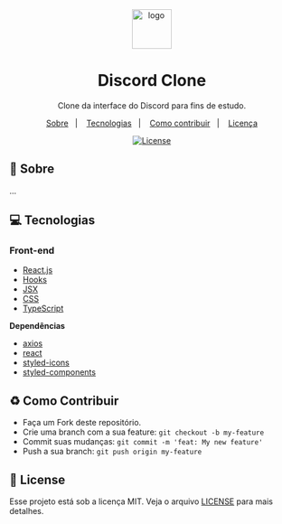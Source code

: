 <div align="center">
  <img src="https://discord.com/assets/e4923594e694a21542a489471ecffa50.svg" alt="logo" height="70"/>
  <h1>Discord Clone</h1>
  <p>Clone da interface do Discord para fins de estudo.</p>
  <p>
    <a href="#page_with_curl-sobre">Sobre</a>&nbsp;&nbsp;&nbsp;|&nbsp;&nbsp;&nbsp;
    <a href="#computer-tecnologias">Tecnologias</a>&nbsp;&nbsp;&nbsp;|&nbsp;&nbsp;&nbsp;
    <a href="#recycle-como-contribuir">Como contribuir</a>&nbsp;&nbsp;&nbsp;|&nbsp;&nbsp;&nbsp;
    <a href="#customs-license">Licença</a>
  </p>
  <a href="https://github.com/zevdvlpr/clone-discord/tree/master/LICENSE">
    <img src="https://img.shields.io/github/license/zevdvlpr/clone-discord?color=0080ff&label=License&style=flat-square" alt="License">
  </a>
</div>

## :page_with_curl: Sobre

...

## :computer: Tecnologias

### Front-end

- [React.js](https://pt-br.reactjs.org/)
- [Hooks](https://pt-br.reactjs.org/docs/hooks-intro.html)
- [JSX](https://pt-br.reactjs.org/docs/introducing-jsx.html)
- [CSS](https://developer.mozilla.org/pt-BR/docs/Web/CSS)
- [TypeScript](https://www.typescriptlang.org)

**Dependências**

- [axios](https://github.com/axios/axios)
- [react](https://github.com/facebook/react)
- [styled-icons](https://github.com/styled-icons/styled-icons)
- [styled-components](https://github.com/styled-components/styled-components)

## :recycle: Como Contribuir

- Faça um Fork deste repositório.
- Crie uma branch com a sua feature: `git checkout -b my-feature`
- Commit suas mudanças: `git commit -m 'feat: My new feature'`
- Push a sua branch: `git push origin my-feature`

## :customs: License

Esse projeto está sob a licença MIT. Veja o arquivo [LICENSE](https://github.com/zevdvlpr/clone-discord/tree/master/LICENSE) para mais detalhes.
